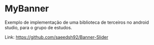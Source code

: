 # MyBanner

Exemplo de implementação de uma biblioteca de terceiros no android studio, para o grupo de estudos.




Link: https://github.com/saeedsh92/Banner-Slider


